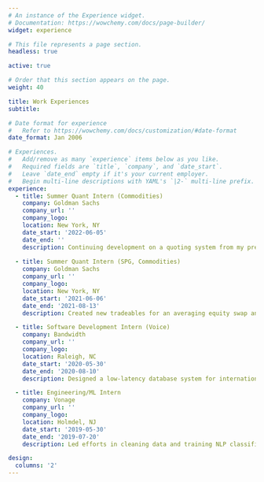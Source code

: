 ```yaml
---
# An instance of the Experience widget.
# Documentation: https://wowchemy.com/docs/page-builder/
widget: experience

# This file represents a page section.
headless: true

active: true

# Order that this section appears on the page.
weight: 40

title: Work Experiences
subtitle:

# Date format for experience
#   Refer to https://wowchemy.com/docs/customization/#date-format
date_format: Jan 2006

# Experiences.
#   Add/remove as many `experience` items below as you like.
#   Required fields are `title`, `company`, and `date_start`.
#   Leave `date_end` empty if it's your current employer.
#   Begin multi-line descriptions with YAML's `|2-` multi-line prefix.
experience:
  - title: Summer Quant Intern (Commodities)
    company: Goldman Sachs
    company_url: ''
    company_logo: 
    location: New York, NY
    date_start: '2022-06-05'
    date_end: ''
    description: Continuing development on a quoting system from my previous internship
        
  - title: Summer Quant Intern (SPG, Commodities)
    company: Goldman Sachs
    company_url: ''
    company_logo: 
    location: New York, NY
    date_start: '2021-06-06'
    date_end: '2021-08-13'
    description: Created new tradeables for an averaging equity swap and worked on developing architecture for a new autoquoting system for oil derivatives.

  - title: Software Development Intern (Voice)
    company: Bandwidth
    company_url: ''
    company_logo: 
    location: Raleigh, NC
    date_start: '2020-05-30'
    date_end: '2020-08-10'
    description: Designed a low-latency database system for international least-cost telephone routing.

  - title: Engineering/ML Intern
    company: Vonage
    company_url: ''
    company_logo: 
    location: Holmdel, NJ
    date_start: '2019-05-30'
    date_end: '2019-07-20'
    description: Led efforts in cleaning data and training NLP classification models from customer service requests. 

design:
  columns: '2'
---
```

